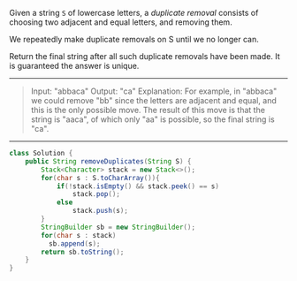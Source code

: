 Given a string `S` of lowercase letters, a *duplicate removal* consists of choosing two adjacent and equal letters, and removing them.

We repeatedly make duplicate removals on S until we no longer can.

Return the final string after all such duplicate removals have been made.  It is guaranteed the answer is unique.

---

> Input: "abbaca"
> Output: "ca"
> Explanation: 
> For example, in "abbaca" we could remove "bb" since the letters are adjacent and equal, and this is the only possible move.  The result of this move is that the string is "aaca", of which only "aa" is possible, so the final string is "ca".

---

```java
class Solution {
    public String removeDuplicates(String S) {
        Stack<Character> stack = new Stack<>();
        for(char s : S.toCharArray()){
            if(!stack.isEmpty() && stack.peek() == s)
                stack.pop();
            else
                stack.push(s);
        }
        StringBuilder sb = new StringBuilder();
        for(char s : stack) 
          sb.append(s);
        return sb.toString();
    }
}
```

